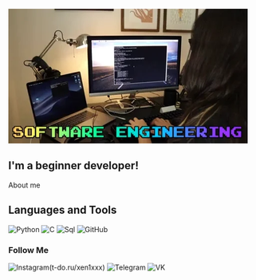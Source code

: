 ![Header](https://github.com/XenixFSociety/XenixFSociety/blob/main/assets/giphy.webp)

## I'm a beginner developer! 

About me

## Languages and Tools
![Python](https://img.shields.io/badge/-Python-black?style=for-the-badge&logo=python&logocolor=pink)
![C](https://img.shields.io/badge/-C-black?style=for-the-badge&logo=c&logocolor=pink)
![Sql](https://img.shields.io/badge/-Sql-black?style=for-the-badge&logo=mysql&logocolor=pink)
![GitHub](https://img.shields.io/badge/-Git-black?style=for-the-badge&logo=github&logocolor=pink)

### Follow Me
![Instagram](https://img.shields.io/badge/-Instagram-black?style=for-the-badge&logo=instagram&logocolor=pink)(t-do.ru/xen1xxx)
![Telegram](https://img.shields.io/badge/-Telegram-black?style=for-the-badge&logo=telegram&logocolor=pink)
![VK](https://img.shields.io/badge/-VK-black?style=for-the-badge&logo=Vk&logocolor=pink)